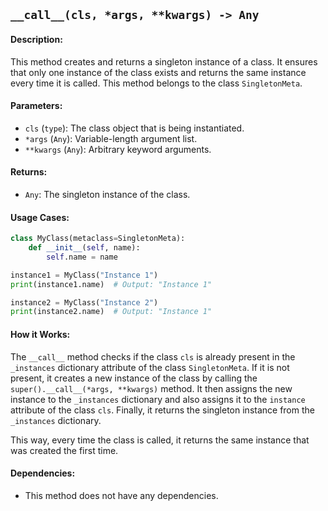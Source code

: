 ## `__call__(cls, *args, **kwargs) -> Any`

#### Description:
This method creates and returns a singleton instance of a class. It ensures that only one instance of the class exists and returns the same instance every time it is called. This method belongs to the class `SingletonMeta`.

#### Parameters:
- `cls` (`type`): The class object that is being instantiated.
- `*args` (`Any`): Variable-length argument list.
- `**kwargs` (`Any`): Arbitrary keyword arguments.

#### Returns:
- `Any`: The singleton instance of the class.

#### Usage Cases:

```python
class MyClass(metaclass=SingletonMeta):
    def __init__(self, name):
        self.name = name

instance1 = MyClass("Instance 1")
print(instance1.name)  # Output: "Instance 1"

instance2 = MyClass("Instance 2")
print(instance2.name)  # Output: "Instance 1"
```

#### How it Works:
The `__call__` method checks if the class `cls` is already present in the `_instances` dictionary attribute of the class `SingletonMeta`. If it is not present, it creates a new instance of the class by calling the `super().__call__(*args, **kwargs)` method. It then assigns the new instance to the `_instances` dictionary and also assigns it to the `instance` attribute of the class `cls`. Finally, it returns the singleton instance from the `_instances` dictionary.

This way, every time the class is called, it returns the same instance that was created the first time.

#### Dependencies:
- This method does not have any dependencies.